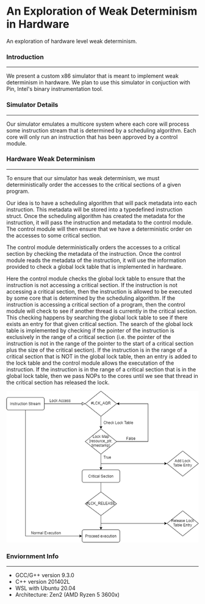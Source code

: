 # An Exploration of Weak Determinism in Hardware
An exploration of hardware level weak determinism.

### Introduction
-------------------------------------------------
We present a custom x86 simulator that is meant to implement weak determinism in hardware. We plan to use this simulator in conjuction with Pin, Intel's binary instrumentation tool.

### Simulator Details
-------------------------------------------------
Our simulator emulates a multicore system where each core will process some instruction stream that is determined by a scheduling algorithm. Each core will only run an instruction that has been approved by a control module.

### Hardware Weak Determinism
-------------------------------------------------
To ensure that our simulator has weak determinism, we must deterministically order the accesses to the critical sections of a given program.

Our idea is to have a scheduling algorithm that will pack metadata into each instruction. This metadata will be stored into a typedefined instruction struct. Once the scheduling algorithm has created the metadata for the instruction, it will pass the instruction and metadata to the control module. The control module will then ensure that we have a deterministic order on the accesses to some critical section.

The control module deterministically orders the accesses to a critical section by checking the metadata of the instruction. Once the control module reads the metadata of the instruction, it will use the information provided to check a global lock table that is implemented in hardware.

Here the control module checks the global lock table to ensure that the instruction is not accessing a critical section. If the instruction is not accessing a critical section, then the instruction is allowed to be executed by some core that is determined by the scheduling algorithm. If the instruction is accessing a critical section of a program, then the control module will check to see if another thread is currently in the critical section. This checking happens by searching the global lock table to see if there exists an entry for that given critical section. The search of the global lock table is implemented by checking if the pointer of the instruction is exclusively in the range of a critical section (i.e. the pointer of the instruction is not in the range of the pointer to the start of a critical section plus the size of the critical section). If the instruction is in the range of a critical section that is NOT in the global lock table, then an entry is added to the lock table and the control module allows the executation of the instruction. If the instruction is in the range of a critical section that is in the global lock table, then we pass NOPs to the cores until we see that thread in the critical section has released the lock. 

<img title="Flow Chart for the logic of the Control Module" src="/images/weak_det_flowchart.png">


<!-- After the scheduling algorithm has packed each instruction with the respective metadata, the instruction stream is passed to a control module. The control module is the authority that will check whether or not the instruction is allowed to be executed on a core that is selected by the scheduling algorithm. The control module determines if an instruction can legally execute by ensuring that the instruction is not a part of some critical section that is being executed by some thread.  -->




### Enviornment Info
-------------------------------------------------
* GCC/G++ version 9.3.0
* C++ version 201402L
* WSL with Ubuntu 20.04
* Architecture: Zen2 (AMD Ryzen 5 3600x)
